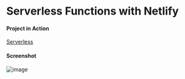 # Serverless Functions with Netlify

#### Project in Action

[Serverless]()

#### Screenshot

![image](https://via.placeholder.com/468x300?text=Project+Image)
